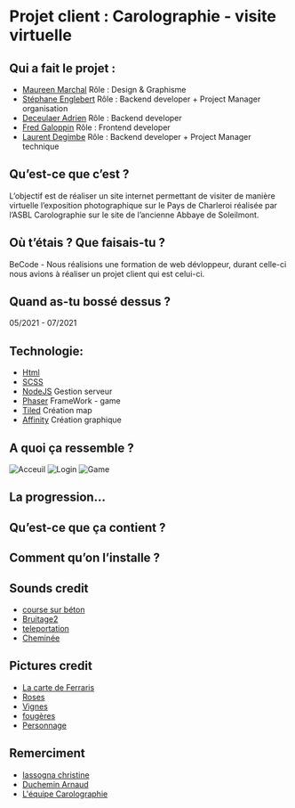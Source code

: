 # Projet client : Carolographie - visite virtuelle

## Qui a fait le projet :

  * [Maureen Marchal](https://github.com/Maureenm41) Rôle : Design & Graphisme 
  * [Stéphane Englebert](https://github.com/stephane-englebert) Rôle : Backend developer + Project Manager organisation 
  * [Deceulaer Adrien](https://github.com/DeceulaerAdrien) Rôle :  Backend developer
  * [Fred Galoppin](https://github.com/fredgaloppin) Rôle : Frontend developer 
  * [Laurent Degimbe](https://github.com/DegimbeLaurent) Rôle : Backend developer + Project Manager technique 

## Qu’est-ce que c’est ? 

  L’objectif est de réaliser un site internet permettant de visiter de manière virtuelle
  l’exposition photographique sur le Pays de Charleroi réalisée par l’ASBL Carolographie sur le
  site de l’ancienne Abbaye de Soleilmont. 

## Où t’étais ? Que faisais-tu ?

  BeCode - Nous réalisions une formation de web dévloppeur, durant celle-ci nous avions à réaliser un projet client qui est celui-ci.

## Quand as-tu bossé dessus ?

 05/2021 - 07/2021
 
## Technologie:

  * [Html]() 
  * [SCSS]() 
  * [NodeJS](https://nodejs.org/en/) Gestion serveur
  * [Phaser](https://phaser.io/) FrameWork - game
  * [Tiled](https://www.mapeditor.org/) Création map
  * [Affinity](https://affinity.serif.com/fr/designer/) Création graphique

## A quoi ça ressemble ? 

  ![Acceuil](https://github.com/DegimbeLaurent/Carolographie-App/blob/main/src/assets/readme/home.PNG)
  ![Login](https://github.com/DegimbeLaurent/Carolographie-App/blob/main/src/assets/readme/login.PNG)
  ![Game](https://github.com/DegimbeLaurent/Carolographie-App/blob/main/src/assets/readme/game.PNG)

## La progression… 

## Qu’est-ce que ça contient ?

  

## Comment qu’on l’installe ?

## Sounds credit

  * [course sur béton](https://www.sound-fishing.net/bruitages/humain)
  * [Bruitage2](https://www.sound-fishing.net/bruitages/oiseaux-ambiances)
  * [teleportation](https://www.sound-fishing.net/bruitages/toon)
  * [Cheminée](https://www.sound-fishing.net/bruitages/feu)


## Pictures credit

  * [La carte de Ferraris](https://www.kbr.be/fr/projets/la-carte-de-ferraris/)
  * [Roses](https://pixabay.com/?utm_source=link-attribution&amp;utm_medium=referral&amp;utm_campaign=image&amp;utm_content=576064)
  * [Vignes](https://pixabay.com/?utm_source=link-attribution&amp;utm_medium=referral&amp;utm_campaign=image&amp;utm_content=2026424)
  * [fougères](https://pixabay.com/?utm_source=link-attribution&amp;utm_medium=referral&amp;utm_campaign=image&amp;utm_content=297080)
  * [Personnage](https://erikari.itch.io/elements-supremacy-assets)

## Remerciment

  * [Iassogna christine]()
  * [Duchemin Arnaud](https://github.com/Cervant3s)
  * [L'équipe Carolographie](https://www.carolographie.be/)

